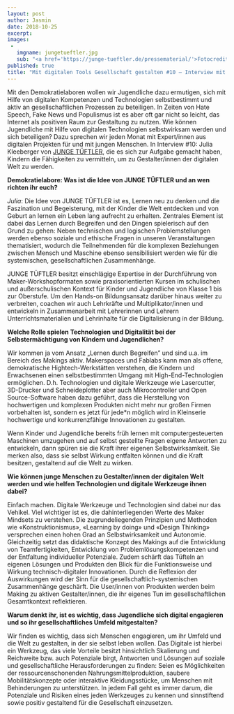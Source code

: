 ```yaml
---
layout: post
author: Jasmin
date: 2018-10-25
excerpt:
images:
 -
   imgname: jungetueftler.jpg
   sub: "<a href='https://junge-tueftler.de/pressematerial/'>Fotocredits: Kilian Kottmeier</a>"
published: true
title: "Mit digitalen Tools Gesellschaft gestalten #10 – Interview mit JUNGE TÜFTLER" 
---
```


Mit den Demokratielaboren wollen wir Jugendliche dazu ermutigen, sich mit Hilfe von digitalen Kompetenzen und Technologien selbstbestimmt und aktiv an gesellschaftlichen Prozessen zu beteiligen. In Zeiten von Hate Speech, Fake News und Populismus ist es aber oft gar nicht so leicht, das Internet als positiven Raum zur Gestaltung zu nutzen. Wie können Jugendliche mit Hilfe von digitalen Technologien selbstwirksam werden und sich beteiligen? Dazu sprechen wir jeden Monat mit Expert/innen aus digitalen Projekten für und mit jungen Menschen. In Interview #10: Julia Kleeberger von [JUNGE TÜFTLER](https://junge-tueftler.de/), die es sich zur Aufgabe gemacht haben, Kindern die Fähigkeiten zu vermitteln, um zu Gestalter/innen der digitalen Welt zu werden.
 
**Demokratielabore: Was ist die Idee von JUNGE TÜFTLER und an wen richten ihr euch?**
 
*Julia*: Die Idee von JUNGE TÜFTLER ist es, Lernen neu zu denken und die Faszination und Begeisterung, mit der Kinder die Welt entdecken und von Geburt an lernen ein Leben lang aufrecht zu erhalten. Zentrales Element ist dabei das Lernen durch Begreifen und den Dingen spielerisch auf den Grund zu gehen: Neben technischen und logischen Problemstellungen werden ebenso soziale und ethische Fragen in unseren Veranstaltungen thematisiert, wodurch die Teilnehmenden für die komplexen Beziehungen zwischen Mensch und Maschine ebenso sensibilisiert werden wie für die systemischen, gesellschaftlichen Zusammenhänge.
 
JUNGE TÜFTLER besitzt einschlägige Expertise in der Durchführung von Maker-Workshopformaten sowie praxisorientierten Kursen im schulischen und außerschulischen Kontext für Kinder und Jugendliche von Klasse 1 bis zur Oberstufe. Um den Hands-on Bildungsansatz darüber hinaus weiter zu verbreiten, coachen wir auch Lehrkräfte und Multiplikator/innen und entwickeln in Zusammenarbeit mit Lehrerinnen und Lehrern Unterrichtsmaterialien und Lehrinhalte für die Digitalisierung in der Bildung.
 
**Welche Rolle spielen Technologien und Digitalität bei der Selbstermächtigung von Kindern und Jugendlichen?**
 
Wir kommen ja vom Ansatz „Lernen durch Begreifen” und sind u.a. im Bereich des Makings aktiv. Makerspaces und Fablabs kann man als offene, demokratische Hightech-Werkstätten verstehen, die Kindern und Erwachsenen einen selbstbestimmten Umgang mit High-End-Technologien ermöglichen. D.h. Technologien und digitale Werkzeuge wie Lasercutter, 3D-Drucker und Schneideplotter aber auch Mikrocontroller und Open Source-Software haben dazu geführt, dass die Herstellung von hochwertigen und komplexen Produkten nicht mehr nur großen Firmen vorbehalten ist, sondern es jetzt für jede*n möglich wird in Kleinserie hochwertige und konkurrenzfähige Innovationen zu gestalten.
 
Wenn Kinder und Jugendliche bereits früh lernen mit computergesteuerten Maschinen umzugehen und auf selbst gestellte Fragen eigene Antworten zu entwickeln, dann spüren sie die Kraft ihrer eigenen Selbstwirksamkeit. Sie merken also, dass sie selbst Wirkung entfalten können und die Kraft besitzen, gestaltend auf die Welt zu wirken.
 
**Wie können junge Menschen zu Gestalter/innen der digitalen Welt werden und wie helfen Technologien und digitale Werkzeuge ihnen dabei?**
 
Einfach machen. Digitale Werkzeuge und Technologien sind dabei nur das Vehikel. Viel wichtiger ist es, die dahinterliegenden Werte des Maker Mindsets zu verstehen. Die zugrundeliegenden Prinzipien und Methoden wie «Konstruktionismus», «Learning by doing» und «Design Thinking» versprechen einen hohen Grad an Selbstwirksamkeit und Autonomie. Gleichzeitig setzt das didaktische Konzept des Makings auf die Entwicklung von Teamfertigkeiten, Entwicklung von Problemlösungskompetenzen und der Entfaltung individueller Potenziale. Zudem schärft das Tüfteln an eigenen Lösungen und Produkten den Blick für die Funktionsweise und Wirkung technisch-digitaler Innovationen. Durch die Reflexion der Auswirkungen wird der Sinn für die gesellschaftlich-systemischen Zusammenhänge geschärft. Die User/innen von Produkten werden beim Making zu aktiven Gestalter/innen, die ihr eigenes Tun im gesellschaftlichen Gesamtkontext reflektieren.
 
**Warum denkt ihr, ist es wichtig, dass Jugendliche sich digital engagieren und so ihr gesellschaftliches Umfeld mitgestalten?**
 
Wir finden es wichtig, dass sich Menschen engagieren, um ihr Umfeld und die Welt zu gestalten, in der sie selbst leben wollen. Das Digitale ist hierbei ein Werkzeug, das viele Vorteile besitzt hinsichtlich Skalierung und Reichweite bzw. auch Potenziale birgt, Antworten und Lösungen auf soziale und gesellschaftliche Herausforderungen zu finden: Seien es Möglichkeiten der ressourcenschonenden Nahrungsmittelproduktion, saubere Mobilitätskonzepte oder interaktive Kleidungsstücke, um Menschen mit Behinderungen zu unterstützen. In jedem Fall geht es immer darum, die Potenziale und Risiken eines jeden Werkzeuges zu kennen und sinnstiftend sowie positiv gestaltend für die Gesellschaft einzusetzen.
